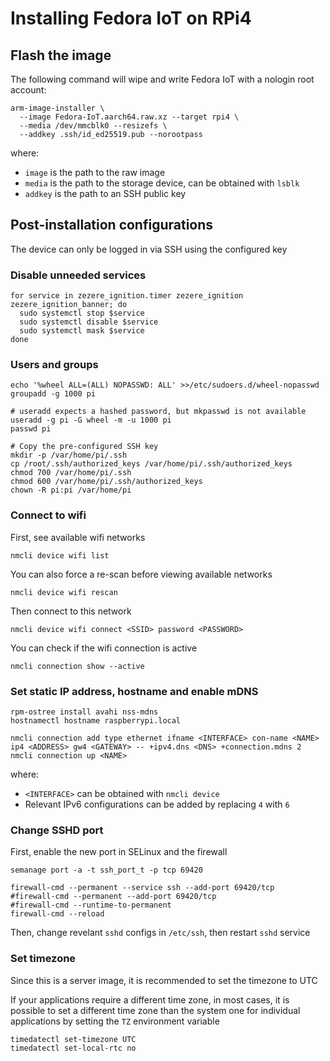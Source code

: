 # Installing Fedora IoT on RPi4

## Flash the image

The following command will wipe and write Fedora IoT with a nologin root account:

```shell
arm-image-installer \
  --image Fedora-IoT.aarch64.raw.xz --target rpi4 \
  --media /dev/mmcblk0 --resizefs \
  --addkey .ssh/id_ed25519.pub --norootpass
```

where:

- `image` is the path to the raw image
- `media` is the path to the storage device, can be obtained with `lsblk`
- `addkey` is the path to an SSH public key

## Post-installation configurations

The device can only be logged in via SSH using the configured key

### Disable unneeded services

```shell
for service in zezere_ignition.timer zezere_ignition zezere_ignition_banner; do
  sudo systemctl stop $service
  sudo systemctl disable $service
  sudo systemctl mask $service
done
```

### Users and groups

```shell
echo '%wheel ALL=(ALL) NOPASSWD: ALL' >>/etc/sudoers.d/wheel-nopasswd
groupadd -g 1000 pi

# useradd expects a hashed password, but mkpasswd is not available
useradd -g pi -G wheel -m -u 1000 pi
passwd pi

# Copy the pre-configured SSH key
mkdir -p /var/home/pi/.ssh
cp /root/.ssh/authorized_keys /var/home/pi/.ssh/authorized_keys
chmod 700 /var/home/pi/.ssh
chmod 600 /var/home/pi/.ssh/authorized_keys
chown -R pi:pi /var/home/pi
```

### Connect to wifi

First, see available wifi networks

```shell
nmcli device wifi list
```

You can also force a re-scan before viewing available networks

```shell
nmcli device wifi rescan
```

Then connect to this network

```shell
nmcli device wifi connect <SSID> password <PASSWORD>
```

You can check if the wifi connection is active

```shell
nmcli connection show --active
```

### Set static IP address, hostname and enable mDNS

```shell
rpm-ostree install avahi nss-mdns
hostnamectl hostname raspberrypi.local

nmcli connection add type ethernet ifname <INTERFACE> con-name <NAME> ip4 <ADDRESS> gw4 <GATEWAY> -- +ipv4.dns <DNS> +connection.mdns 2
nmcli connection up <NAME>
```

where:

- `<INTERFACE>` can be obtained with `nmcli device`
- Relevant IPv6 configurations can be added by replacing `4` with `6`

### Change SSHD port

First, enable the new port in SELinux and the firewall

```shell
semanage port -a -t ssh_port_t -p tcp 69420

firewall-cmd --permanent --service ssh --add-port 69420/tcp
#firewall-cmd --permanent --add-port 69420/tcp
#firewall-cmd --runtime-to-permanent
firewall-cmd --reload
```

Then, change revelant `sshd` configs in `/etc/ssh`, then restart `sshd` service

### Set timezone

Since this is a server image, it is recommended to set the timezone to UTC

If your applications require a different time zone, in most cases, it is possible to set a different time zone than the system one for individual applications by setting the `TZ` environment variable

```shell
timedatectl set-timezone UTC
timedatectl set-local-rtc no
```
